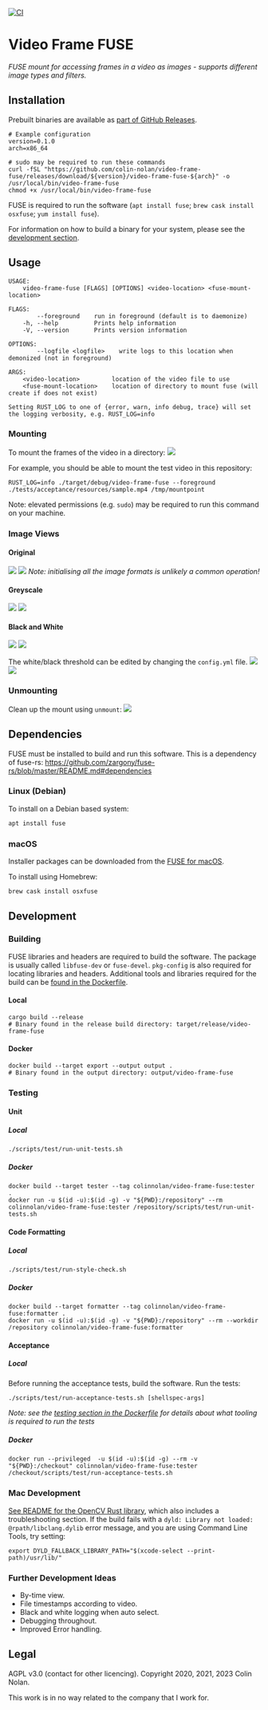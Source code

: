[![CI](https://github.com/colin-nolan/video-frame-fuse/workflows/CI/badge.svg)](https://github.com/colin-nolan/video-frame-fuse/actions)

# Video Frame FUSE
_FUSE mount for accessing frames in a video as images - supports different image types and filters._


## Installation
Prebuilt binaries are available as [part of GitHub Releases](https://github.com/colin-nolan/video-frame-fuse/releases).
```shell
# Example configuration
version=0.1.0
arch=x86_64

# sudo may be required to run these commands
curl -fSL "https://github.com/colin-nolan/video-frame-fuse/releases/download/${version}/video-frame-fuse-${arch}" -o /usr/local/bin/video-frame-fuse
chmod +x /usr/local/bin/video-frame-fuse
```

FUSE is required to run the software (`apt install fuse`; `brew cask install osxfuse`; `yum install fuse`).

For information on how to build a binary for your system, please see the [development section](#development).


## Usage
```text
USAGE:
    video-frame-fuse [FLAGS] [OPTIONS] <video-location> <fuse-mount-location>

FLAGS:
        --foreground    run in foreground (default is to daemonize)
    -h, --help          Prints help information
    -V, --version       Prints version information

OPTIONS:
        --logfile <logfile>    write logs to this location when demonized (not in foreground)

ARGS:
    <video-location>         location of the video file to use
    <fuse-mount-location>    location of directory to mount fuse (will create if does not exist)

Setting RUST_LOG to one of {error, warn, info debug, trace} will set the logging verbosity, e.g. RUST_LOG=info
```


### Mounting
To mount the frames of the video in a directory:
![](docs/casts/mount/mount.cast.svg)

For example, you should be able to mount the test video in this repository:
```shell
RUST_LOG=info ./target/debug/video-frame-fuse --foreground ./tests/acceptance/resources/sample.mp4 /tmp/mountpoint
```
Note: elevated permissions (e.g. `sudo`) may be required to run this command on your machine.


### Image Views
#### Original
![](docs/casts/original/original.cast.svg)
![](docs/casts/original/view.resized.jpg)
*Note: initialising all the image formats is unlikely a common operation!*

#### Greyscale
![](docs/casts/greyscale/greyscale.cast.svg)
![](docs/casts/greyscale/view.resized.jpg)

#### Black and White
![](docs/casts/black-and-white/black-and-white.1.cast.svg)
![](docs/casts/black-and-white/view.1.png)

The white/black threshold can be edited by changing the `config.yml` file.
![](docs/casts/black-and-white/black-and-white.2.cast.svg)
![](docs/casts/black-and-white/view.2.png)

### Unmounting
Clean up the mount using `unmount`:
![](docs/casts/unmount/unmount.cast.svg)


## Dependencies
FUSE must be installed to build and run this software. This is a dependency of fuse-rs:
https://github.com/zargony/fuse-rs/blob/master/README.md#dependencies

### Linux (Debian)
To install on a Debian based system:
```sh 
apt install fuse
```

### macOS
Installer packages can be downloaded from the [FUSE for macOS](https://osxfuse.github.io/).

To install using Homebrew:
```sh
brew cask install osxfuse
```


## Development
### Building 
FUSE libraries and headers are required to build the software. The package is usually called `libfuse-dev` or
`fuse-devel`. `pkg-config` is also required for locating libraries and headers. Additional tools and libraries
required for the build can be [found in the Dockerfile](Dockerfile).

#### Local
```shell
cargo build --release
# Binary found in the release build directory: target/release/video-frame-fuse 
```

#### Docker
```shell
docker build --target export --output output .
# Binary found in the output directory: output/video-frame-fuse 
```

### Testing
#### Unit
##### Local
```shell
./scripts/test/run-unit-tests.sh
```

##### Docker
```shell
docker build --target tester --tag colinnolan/video-frame-fuse:tester .
docker run -u $(id -u):$(id -g) -v "${PWD}:/repository" --rm colinnolan/video-frame-fuse:tester /repository/scripts/test/run-unit-tests.sh
```

#### Code Formatting
##### Local
```shell
./scripts/test/run-style-check.sh
```

##### Docker
```shell
docker build --target formatter --tag colinnolan/video-frame-fuse:formatter .
docker run -u $(id -u):$(id -g) -v "${PWD}:/repository" --rm --workdir /repository colinnolan/video-frame-fuse:formatter
```

#### Acceptance
##### Local
Before running the acceptance tests, build the software. Run the tests:
```shell
./scripts/test/run-acceptance-tests.sh [shellspec-args]
```
*Note: see the [testing section in the Dockerfile](Dockerfile) for details about what tooling is required to run the 
tests*

##### Docker
```shell
docker run --privileged  -u $(id -u):$(id -g) --rm -v "${PWD}:/checkout" colinnolan/video-frame-fuse:tester /checkout/scripts/test/run-acceptance-tests.sh
```


### Mac Development
[See README for the OpenCV Rust library](https://github.com/twistedfall/opencv-rust#macos-package), which also includes a 
troubleshooting section. If the build fails with a `dyld: Library not loaded: @rpath/libclang.dylib` error message, and
you are using Command Line Tools, try setting:
```shell
export DYLD_FALLBACK_LIBRARY_PATH="$(xcode-select --print-path)/usr/lib/"
```


### Further Development Ideas
- By-time view.
- File timestamps according to video.
- Black and white logging when auto select.
- Debugging throughout.
- Improved Error handling.


## Legal
AGPL v3.0 (contact for other licencing). Copyright 2020, 2021, 2023 Colin Nolan.

This work is in no way related to the company that I work for.
